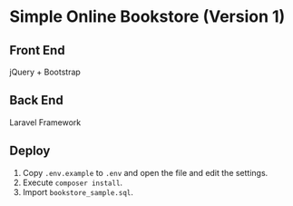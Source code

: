 # Simple Online Bookstore (Version 1)

## Front End

jQuery + Bootstrap

## Back End

Laravel Framework

## Deploy
1. Copy `.env.example` to `.env` and open the file and edit the settings.
2. Execute `composer install`.
3. Import `bookstore_sample.sql`.
